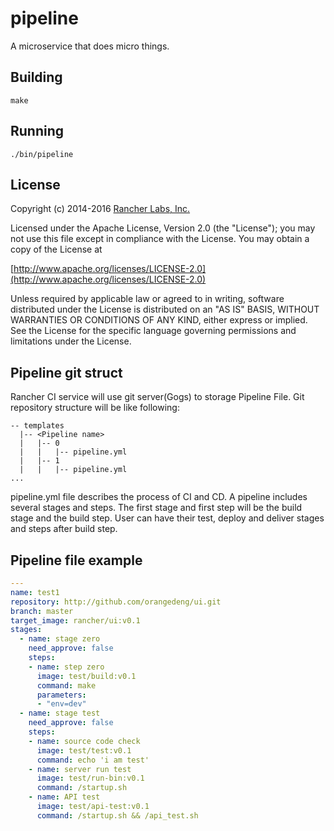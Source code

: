 pipeline
========

A microservice that does micro things.

## Building

`make`


## Running

`./bin/pipeline`

## License
Copyright (c) 2014-2016 [Rancher Labs, Inc.](http://rancher.com)

Licensed under the Apache License, Version 2.0 (the "License");
you may not use this file except in compliance with the License.
You may obtain a copy of the License at

[http://www.apache.org/licenses/LICENSE-2.0](http://www.apache.org/licenses/LICENSE-2.0)

Unless required by applicable law or agreed to in writing, software
distributed under the License is distributed on an "AS IS" BASIS,
WITHOUT WARRANTIES OR CONDITIONS OF ANY KIND, either express or implied.
See the License for the specific language governing permissions and
limitations under the License.

## Pipeline git struct
Rancher CI service will use git server(Gogs) to storage Pipeline File. Git repository structure will be like following:

```
-- templates
  |-- <Pipeline name>
  |   |-- 0
  |   |   |-- pipeline.yml
  |   |-- 1
  |   |   |-- pipeline.yml
...
```
pipeline.yml file describes the process of CI and CD. A pipeline includes several stages and steps. The first stage and first step will be the build stage and the build step.
User can have their test, deploy and deliver stages and steps after build step.

## Pipeline file example
```yaml
---
name: test1
repository: http://github.com/orangedeng/ui.git
branch: master
target_image: rancher/ui:v0.1
stages:
  - name: stage zero
    need_approve: false
    steps:
    - name: step zero
      image: test/build:v0.1
      command: make
      parameters:
      - "env=dev"
  - name: stage test
    need_approve: false
    steps:
    - name: source code check
      image: test/test:v0.1
      command: echo 'i am test'
    - name: server run test
      image: test/run-bin:v0.1
      command: /startup.sh
    - name: API test 
      image: test/api-test:v0.1
      command: /startup.sh && /api_test.sh
```